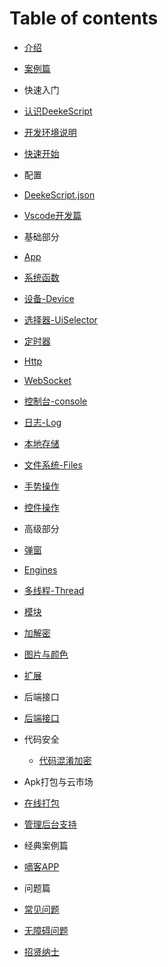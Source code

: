 # Table of contents

- [介绍](./README.md)
- [案例篇](./demo/demo.md)

-  快速入门
  - [认识DeekeScript](./quick/quick.md)
  - [开发环境说明](./quick/envir.md)
  - [快速开始](./quick/start.md)

-  配置
  - [DeekeScript.json](./config/config.md)
  - [Vscode开发篇](./config/vscode.md)


-  基础部分
  - [App](./base/app/app.md)
  - [系统函数](./base/system/funcs.md)
  - [设备-Device](./base/device/device.md)
  - [选择器-UiSelector](./base/uiSelector/uiSelector.md)
  - [定时器](./base/timer/timer.md)
  - [Http](./base/http/http.md)
  - [WebSocket](./base/webSocket/webSocket.md)
  - [控制台-console](./base/console/console.md)
  - [日志-Log](./base/log/log.md)
  - [本地存储](./base/storage/storage.md)
  - [文件系统-Files](./base/files/files.md)
  - [手势操作](./base/gesture/gesture.md)
  - [控件操作](./base/uiObject/uiObject.md)


-  高级部分
  - [弹窗](./advance/dialogs.md)
  - [Engines](./advance/engines/engines.md)
  - [多线程-Thread](./advance/thread.md)
  - [模块](./advance/module.md)
  - [加解密](./advance/encryption.md)
  - [图片与颜色](./advance/photoAndColor.md)
  - [扩展](./advance/extension/extension.md)


-  后端接口
  - [后端接口](./backendApi/activationCode.md)

- 代码安全
  - [代码混淆加密](./code/encryption.md)

-  Apk打包与云市场
  - [在线打包](./apk/apk.md)
  - [管理后台支持](./backend/backend.md)
  <!-- - [DeekeScript云市场](./cloud/cloud.md) -->


-  经典案例篇
  - [嘀客APP](./deeke/deeke.md)


-  问题篇
  - [常见问题](./question/question.md)
  - [无障碍问题](./question/accessibility.md)


- [招贤纳士](./INVITE.md)
